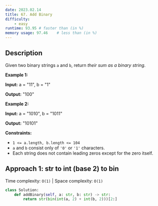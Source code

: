```yaml
---
date: 2023.02.14
title: 67. Add Binary
difficulty:
    - easy
runtime: 93.95 # faster than (in %)
memory usage: 97.46    # less than (in %)
---
```

## Description
Given two binary strings `a` and `b`, return *their sum as a binary string*.

**Example 1:**

**Input:** a = "11", b = "1"

**Output:** "100"

**Example 2:**

**Input:** a = "1010", b = "1011"

**Output:** "10101"

**Constraints:**


- `1 <= a.length, b.length <= 104`
- `a` and `b` consist only of `'0'` or `'1'` characters.
- Each string does not contain leading zeros except for the zero itself.


## Approach 1: str to int (base 2) to bin
Time complexity: `O(1)`    |    Space complexity: `O(1)`


``` python
class Solution:
    def addBinary(self, a: str, b: str) -> str:
        return str(bin(int(a, 2) + int(b, 2)))[2:]
```